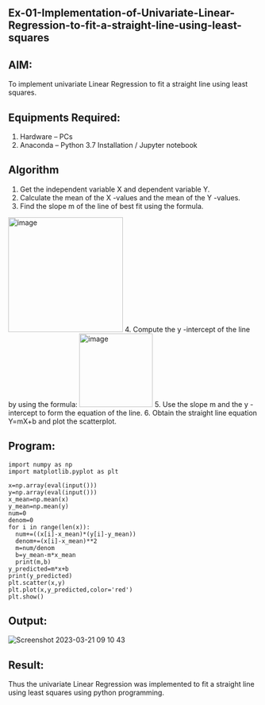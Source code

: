 ## Ex-01-Implementation-of-Univariate-Linear-Regression-to-fit-a-straight-line-using-least-squares
## AIM:
To implement univariate Linear Regression to fit a straight line using least squares.

## Equipments Required:
1. Hardware – PCs
2. Anaconda – Python 3.7 Installation / Jupyter notebook

## Algorithm
1. Get the independent variable X and dependent variable Y.
2. Calculate the mean of the X -values and the mean of the Y -values.
3. Find the slope m of the line of best fit using the formula. 
<img width="231" alt="image" src="https://user-images.githubusercontent.com/93026020/192078527-b3b5ee3e-992f-46c4-865b-3b7ce4ac54ad.png">
4. Compute the y -intercept of the line by using the formula:
<img width="148" alt="image" src="https://user-images.githubusercontent.com/93026020/192078545-79d70b90-7e9d-4b85-9f8b-9d7548a4c5a4.png">
5. Use the slope m and the y -intercept to form the equation of the line.
6. Obtain the straight line equation Y=mX+b and plot the scatterplot.

## Program:
```python3
import numpy as np
import matplotlib.pyplot as plt
```
```python3
x=np.array(eval(input()))
y=np.array(eval(input()))
x_mean=np.mean(x)
y_mean=np.mean(y)
num=0
denom=0
for i in range(len(x)):
  num+=((x[i]-x_mean)*(y[i]-y_mean))
  denom+=(x[i]-x_mean)**2
  m=num/denom
  b=y_mean-m*x_mean
  print(m,b)
y_predicted=m*x+b
print(y_predicted)
plt.scatter(x,y)
plt.plot(x,y_predicted,color='red')
plt.show()
```

## Output:
![Screenshot 2023-03-21 09 10 43](https://user-images.githubusercontent.com/128306587/226512520-15c995cf-adc5-4331-a677-32e169d4c28b.png)

## Result:
Thus the univariate Linear Regression was implemented to fit a straight line using least squares using python programming.
